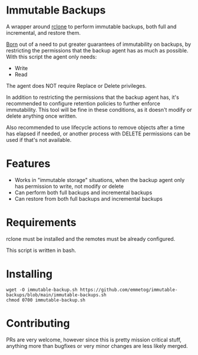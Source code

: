 # Immutable Backups
A wrapper around [rclone](https://rclone.org/) to perform immutable backups, both full and incremental, and restore them.

[Born](https://forum.rclone.org/t/rclone-copy-without-modification-deletion-immutable-storage/23839)
out of a need to put greater guarantees of immutability on backups, by restricting the permissions
that the backup agent has as much as possible. With this script the agent only needs:

* Write
* Read

The agent does NOT require Replace or Delete privileges.

In addition to restricting the permissions that the backup agent has, it's recommended to configure
retention policies to further enforce immutability. This tool will be fine in these conditions, as
it doesn't modify or delete anything once written.

Also recommended to use lifecycle actions to remove objects after a time has elapsed if needed, or another process
with DELETE permissions can be used if that's not available.

# Features

* Works in "immutable storage" situations, when the backup agent only has permission to write, not modify or delete
* Can perform both full backups and incremental backups
* Can restore from both full backups and incremental backups

# Requirements

rclone must be installed and the remotes must be already configured.

This script is written in bash.

# Installing

    wget -O immutable-backup.sh https://github.com/emmetog/immutable-backups/blob/main/immutable-backups.sh
    chmod 0700 immutable-backup.sh

# Contributing

PRs are very welcome, however since this is pretty mission critical stuff, anything more than bugfixes or very
minor changes are less likely merged.

